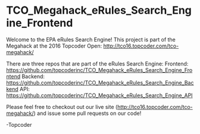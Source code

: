 # TCO_Megahack_eRules_Search_Engine_Frontend
Welcome to the EPA eRules Search Engine! This project is part of the Megahack at the 2016 Topcoder Open: http://tco16.topcoder.com/tco-megahack/

There are three repos that are part of the eRules Search Engine:
Frontend: https://github.com/topcoderinc/TCO_Megahack_eRules_Search_Engine_Frontend
Backend: https://github.com/topcoderinc/TCO_Megahack_eRules_Search_Engine_Backend
API: https://github.com/topcoderinc/TCO_Megahack_eRules_Search_Engine_API

Please feel free to checkout out our live site (http://tco16.topcoder.com/tco-megahack/) and issue some pull requests on our code!

-Topcoder
